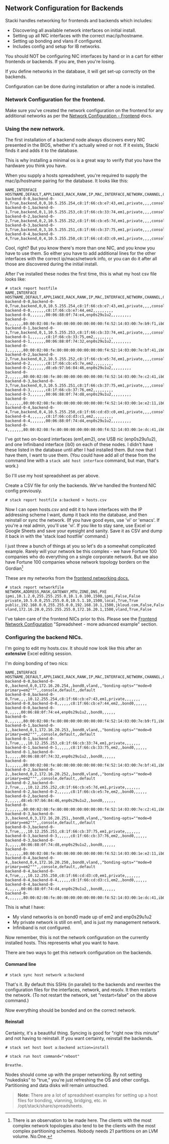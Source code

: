 ## Network Configuration for Backends

Stacki handles networking for frontends and backends which includes:
* Discovering all available network interfaces on initial install.
* Setting up all NIC interfaces with the correct mac/ip/hostname.
* Setting up bonding and vlans if configured.
* Includes config and setup for IB networks.

You should NOT be configuring NIC interfaces by hand or in a cart for either frontends or backends. If you are, then you're losing.

If you define networks in the database, it will get set-up correctly on the backends.

Configuration can be done during installation or after a node is installed.

### Network Configuration for the frontend.

Make sure you've created the network configuration on the frontend for any additional networks as per the [Network Configuration - Frontend](Network-Configuration-Frontend) docs.

### Using the new network.

The first installation of a backend node always discovers every NIC presented in the BIOS, whether it's actually wired or not. If it exists, Stacki finds it and adds it to the database.

This is why installing a minimal os is a great way to verify that you have the hardware you think you have.

When you supply a hosts spreadsheet, you're required to supply the mac/ip/hostname pairing for the database. It looks like this:

```
NAME,INTERFACE HOSTNAME,DEFAULT,APPLIANCE,RACK,RANK,IP,MAC,INTERFACE,NETWORK,CHANNEL,OPTIONS,VLAN,INSTALLACTION,OSACTION,GROUPS,BOX,COMMENT
backend-0-0,backend-0-0,True,backend,0,0,10.5.255.254,c8:1f:66:cb:e7:43,em1,private,,,,console,default,,default,
backend-0-1,backend-0-1,True,backend,0,1,10.5.255.253,c8:1f:66:cb:33:74,em1,private,,,,console,default,,default,
backend-0-2,backend-0-2,True,backend,0,2,10.5.255.252,c8:1f:66:cb:e5:7d,em1,private,,,,console,default,,default,
backend-0-3,backend-0-3,True,backend,0,3,10.5.255.251,c8:1f:66:cb:37:75,em1,private,,,,console,default,,default,
backend-0-4,backend-0-4,True,backend,0,4,10.5.255.250,c8:1f:66:cd:d3:c0,em1,private,,,,console,default,,default,
```

Cool, right? But you know there's more than one NIC, and you know you have to use them. So either you have to add additional lines for the other interfaces with the correct ip/macs/network info, or you can do it after all those are discovered during the initial install.

After I've installed these nodes the first time, this is what my host csv file looks like:

```
# stack report hostfile
NAME,INTERFACE HOSTNAME,DEFAULT,APPLIANCE,RACK,RANK,IP,MAC,INTERFACE,NETWORK,CHANNEL,OPTIONS,VLAN,INSTALLACTION,OSACTION,GROUPS,BOX,COMMENT
backend-0-0,backend-0-0,True,backend,0,0,10.5.255.254,c8:1f:66:cb:e7:43,em1,private,,,,console,default,,default,
backend-0-0,,,,,,,c8:1f:66:cb:e7:44,em2,,,,,,,,,
backend-0-0,,,,,,,00:06:88:0f:74:e4,enp0s29u1u2,,,,,,,,,
backend-0-0,,,,,,,80:00:02:08:fe:80:00:00:00:00:00:00:f4:52:14:03:00:7e:b9:f1,ib0,,,,,,,,,
backend-0-1,backend-0-1,True,backend,0,1,10.5.255.253,c8:1f:66:cb:33:74,em1,private,,,,console,default,,default,
backend-0-1,,,,,,,c8:1f:66:cb:33:75,em2,,,,,,,,,
backend-0-1,,,,,,,00:06:88:0f:74:32,enp0s29u1u2,,,,,,,,,
backend-0-1,,,,,,,80:00:02:08:fe:80:00:00:00:00:00:00:f4:52:14:03:00:7e:bf:41,ib0,,,,,,,,,
backend-0-2,backend-0-2,True,backend,0,2,10.5.255.252,c8:1f:66:cb:e5:7d,em1,private,,,,console,default,,default,
backend-0-2,,,,,,,c8:1f:66:cb:e5:7e,em2,,,,,,,,,
backend-0-2,,,,,,,d8:eb:97:b6:84:46,enp0s29u1u2,,,,,,,,,
backend-0-2,,,,,,,80:00:02:08:fe:80:00:00:00:00:00:00:f4:52:14:03:00:7e:c2:41,ib0,,,,,,,,,
backend-0-3,backend-0-3,True,backend,0,3,10.5.255.251,c8:1f:66:cb:37:75,em1,private,,,,console,default,,default,
backend-0-3,,,,,,,c8:1f:66:cb:37:76,em2,,,,,,,,,
backend-0-3,,,,,,,00:06:88:0f:74:d8,enp0s29u1u2,,,,,,,,,
backend-0-3,,,,,,,80:00:02:08:fe:80:00:00:00:00:00:00:f4:52:14:03:00:1e:e2:11,ib0,,,,,,,,,
backend-0-4,backend-0-4,True,backend,0,4,10.5.255.250,c8:1f:66:cd:d3:c0,em1,private,,,,console,default,,default,
backend-0-4,,,,,,,c8:1f:66:cd:d3:c1,em2,,,,,,,,,
backend-0-4,,,,,,,00:06:88:0f:74:d4,enp0s29u1u2,,,,,,,,,
backend-0-4,,,,,,,80:00:02:08:fe:80:00:00:00:00:00:00:f4:52:14:03:00:1e:dc:41,ib0,,,,,,,,,
```

I've got two on-board interfaces (em1,em2), one USB nic (enp0s29u1u2), and one Infiniband interface (ib0) on each of these nodes. I didn't have these listed in the database until after I had installed them. But now that I have them, I want to use them. (You could have add all of these from the command line with a `stack add host interface` command, but man, that's work.)

So I'll use my host spreadsheet as per above.

Create a CSV file for only the backends. We've handled the frontend NIC config previously.

```
# stack report hostfile a:backend > hosts.csv
```

Now I can open hosts.csv and edit it to have interfaces with the IP addressing scheme I want, dump it back into the database, and then reinstall or sync the network. (If you have good eyes, use 'vi' or 'emacs'. If you're a real admin, you'll use 'vi'. If you like to stay sane, use Excel or Google Sheets and save your eyesight and sanity. Save it as CSV and dump it back in with the 'stack load hostfile' command.)

I just threw a bunch of things at you so let's do a somewhat complicated example. Rarely will your network be this complex - we have Fortune 100 companies who do everything on a single corporate network. But we also have Fortune 100 companies whose network topology borders on the Gordian[^1]

These are my networks from the [frontend networking docs.](Networking-Configuration-Frontend)

```
# stack report networkfile
NETWORK,ADDRESS,MASK,GATEWAY,MTU,ZONE,DNS,PXE
ipmi,10.1.2.0,255.255.255.0,10.1.0.100,1500,ipmi,False,False
private,10.5.0.0,255.255.0.0,10.5.1.10,1500,local,True,True
public,192.168.0.0,255.255.0.0,192.168.10.1,1500,jkloud.com,False,False
vland,172.16.20.0,255.255.255.0,172.16.20.1,1500,vland,True,False
```

I've taken care of the frontend NICs prior to this. Please see the [Frontend Network Configuration](Network-Configuration-Frontend) "Spreadsheet - more advanced example" section.

### Configuring the backend NICs.

I'm going to edit my hosts.csv. It should now look like this after an **_extensive_** Excel editing session.

I'm doing bonding of two nics:

```
NAME,INTERFACE HOSTNAME,DEFAULT,APPLIANCE,RACK,RANK,IP,MAC,INTERFACE,NETWORK,CHANNEL,OPTIONS,VLAN,INSTALLACTION,OSACTION,GROUPS,BOX
backend-0-0,backend-0-0,,backend,0,0,172.16.20.254,,bond0,vland,,"bonding-opts=""mode=0 primary=em2""",,console,default,,default
backend-0-0,backend-0-0,True,,,,10.12.255.254,c8:1f:66:cb:e7:43,em1,private,,,,,,,
backend-0-0,backend-0-0,,,,,,c8:1f:66:cb:e7:44,em2,,bond0,,,,,,
backend-0-0,backend-0-0,,,,,,00:06:88:0f:74:e4,enp0s29u1u2,,bond0,,,,,,
backend-0-0,,,,,,,80:00:02:08:fe:80:00:00:00:00:00:00:f4:52:14:03:00:7e:b9:f1,ib0,,,,,,,,
backend-0-1,backend-0-1,,backend,0,1,172.16.20.253,,bond0,vland,,"bonding-opts=""mode=0 primary=em2""",,console,default,,default
backend-0-1,backend-0-1,True,,,,10.12.255.253,c8:1f:66:cb:33:74,em1,private,,,,,,,
backend-0-1,backend-0-1,,,,,,c8:1f:66:cb:33:75,em2,,bond0,,,,,,
backend-0-1,backend-0-1,,,,,,00:06:88:0f:74:32,enp0s29u1u2,,bond0,,,,,,
backend-0-1,,,,,,,80:00:02:08:fe:80:00:00:00:00:00:00:f4:52:14:03:00:7e:bf:41,ib0,,,,,,,,
backend-0-2,backend-0-2,,backend,0,2,172.16.20.252,,bond0,vland,,"bonding-opts=""mode=0 primary=em2""",,console,default,,default
backend-0-2,backend-0-2,True,,,,10.12.255.252,c8:1f:66:cb:e5:7d,em1,private,,,,,,,
backend-0-2,backend-0-2,,,,,,c8:1f:66:cb:e5:7e,em2,,bond0,,,,,,
backend-0-2,backend-0-2,,,,,,d8:eb:97:b6:84:46,enp0s29u1u2,,bond0,,,,,,
backend-0-2,,,,,,,80:00:02:08:fe:80:00:00:00:00:00:00:f4:52:14:03:00:7e:c2:41,ib0,,,,,,,,
backend-0-3,backend-0-3,,backend,0,3,172.16.20.251,,bond0,vland,,"bonding-opts=""mode=0 primary=em2""",,console,default,,default
backend-0-3,backend-0-3,True,,,,10.12.255.251,c8:1f:66:cb:37:75,em1,private,,,,,,,
backend-0-3,backend-0-3,,,,,,c8:1f:66:cb:37:76,em2,,bond0,,,,,,
backend-0-3,backend-0-3,,,,,,00:06:88:0f:74:d8,enp0s29u1u2,,bond0,,,,,,
backend-0-3,,,,,,,80:00:02:08:fe:80:00:00:00:00:00:00:f4:52:14:03:00:1e:e2:11,ib0,,,,,,,,
backend-0-4,backend-0-4,,backend,0,4,172.16.20.250,,bond0,vland,,"bonding-opts=""mode=0 primary=em2""",,console,default,,default
backend-0-4,backend-0-4,True,,,,10.12.255.250,c8:1f:66:cd:d3:c0,em1,private,,,,,,,
backend-0-4,backend-0-4,,,,,,c8:1f:66:cd:d3:c1,em2,,bond0,,,,,,
backend-0-4,backend-0-4,,,,,,00:06:88:0f:74:d4,enp0s29u1u2,,bond0,,,,,,
backend-0-4,,,,,,,80:00:02:08:fe:80:00:00:00:00:00:00:f4:52:14:03:00:1e:dc:41,ib0,,,,,,,,
```


This is what I have:
* My vland networks is on bond0 made up of em2 and enp0s29u1u2
* My private network is still on em1, and is just my management network.
* Infiniband is not configured.

Now remember, this is not the network configuration on the currently installed hosts. This represents what you want to have.

There are two ways to get this network configuration on the backends.

#### Command line

```
# stack sync host network a:backend
```

That's it. By default this SSHs (in parallel) to the backends and rewrites the configuration files for the interfaces, network, and resolv. It then restarts the network. (To not restart the network, set "restart=false" on the above command.)

Now everything should be bonded and on the correct network.

#### Reinstall

Certainty, it's a beautiful thing. Syncing is good for "right now this minute" and not having to reinstall. If you want certainty, reinstall the backends.

```
# stack set host boot a:backend action=install

# stack run host command="reboot"

Breathe.
```

Nodes should come up with the proper networking. By not setting "nukedisks" to "true," you're just refreshing the OS and other configs. Partitioning and data disks will remain untouched.

> **Note:** There are a lot of spreadsheet examples for setting up a host files for bonding, vlanning, bridging, etc. in /opt/stack/share/spreadsheets.


[^1]: There is an observation to be made here. The clients with the most complex network topologies also tend to be the clients with the most complex partitioning schemes. Nobody needs 21 partitions on an LVM volume. No.One.
